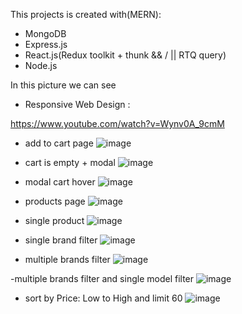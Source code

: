 This projects is created with(MERN):
  - MongoDB
  - Express.js
  - React.js(Redux toolkit + thunk && / || RTQ query) 
  - Node.js
  
  
 In this picture we can see 
 
 - Responsive Web Design : 
 
https://www.youtube.com/watch?v=Wynv0A_9cmM


- add to cart page 
![image](https://github.com/Alcrro/MERN/assets/96865252/6de2a91a-a79a-4dbf-ae21-8800f3957cdf)

- cart is empty + modal
![image](https://github.com/Alcrro/MERN/assets/96865252/6cc35095-e418-45a8-8290-184a22aa635d)

- modal cart hover
![image](https://github.com/Alcrro/MERN/assets/96865252/79384b1f-15a2-4324-96db-ba5caee5fc20)

- products page
![image](https://github.com/Alcrro/MERN/assets/96865252/67c30366-cee3-42e2-b7fd-ea8baf447773)

- single product
![image](https://github.com/Alcrro/MERN/assets/96865252/1db81f69-54ff-456c-b1e7-1de215e07802)

- single brand filter
![image](https://user-images.githubusercontent.com/96865252/229975014-aa09f16b-3944-425e-a48c-bb4cf890a662.png)


- multiple brands filter
![image](https://user-images.githubusercontent.com/96865252/229975044-c02b5b9b-b1c1-4d24-a2ba-8ccf90760475.png)

-multiple brands filter and single model filter
![image](https://user-images.githubusercontent.com/96865252/229975123-1f9affd9-5ac9-4d1b-92dd-d62231923787.png)

- sort by Price: Low to High and limit 60
![image](https://user-images.githubusercontent.com/96865252/229975263-ac2c5ba7-627c-400a-8bcc-a8185de4fb22.png)
